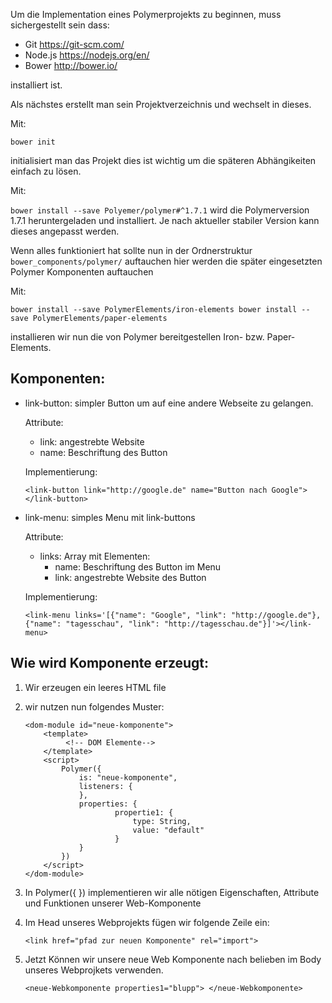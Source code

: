 Um die Implementation eines Polymerprojekts zu beginnen, muss sichergestellt sein dass:
 -  Git <https://git-scm.com/>  
 - Node.js <https://nodejs.org/en/>
 - Bower <http://bower.io/>
 
installiert ist.

Als nächstes erstellt man sein Projektverzeichnis und wechselt in dieses.

Mit:

``
bower init
``

initialisiert man das Projekt dies ist wichtig um die späteren Abhängikeiten einfach zu lösen.
    
Mit:

``
bower install --save Polyemer/polymer#^1.7.1
``
wird die Polymerversion 1.7.1 heruntergeladen und installiert. Je nach aktueller stabiler Version kann dieses angepasst werden.
    
Wenn alles funktioniert hat sollte nun in der Ordnerstruktur ```bower_components/polymer/``` auftauchen 
hier werden die später eingesetzten Polymer Komponenten auftauchen

Mit:

``
bower install --save PolymerElements/iron-elements
bower install --save PolymerElements/paper-elements
``

installieren wir nun die von Polymer bereitgestellen Iron- bzw. Paper-Elements.

Komponenten:
---
* link-button:
    simpler Button um auf eine andere Webseite zu gelangen.
    
    Attribute:
    
     + link: angestrebte Website
     + name: Beschriftung des Button
     
     Implementierung:
     
     ``
     <link-button link="http://google.de" name="Button nach Google"></link-button>
     ``
    
* link-menu:
    simples Menu mit link-buttons
    
    Attribute:
    
    + links: Array mit Elementen:
        + name: Beschriftung des Button im Menu
        + link: angestrebte Website des Button
        
    Implementierung:
         
    ``
    <link-menu links='[{"name": "Google", "link": "http://google.de"}, {"name": "tagesschau", "link": "http://tagesschau.de"}]'></link-menu>
    ``
          
Wie wird Komponente erzeugt:
---

1. Wir erzeugen ein leeres HTML file
2. wir nutzen nun folgendes Muster: 
    ```
    <dom-module id="neue-komponente">
        <template>
             <!-- DOM Elemente-->
        </template>
        <script>
            Polymer({
                is: "neue-komponente",
                listeners: {
                },
                properties: {
                        propertie1: {
                            type: String,
                            value: "default"
                        }
                }
            })
        </script>
    </dom-module>
    ```
3. In Polymer({ }) implementieren wir alle nötigen Eigenschaften, Attribute und Funktionen unserer Web-Komponente
4. Im Head unseres Webprojekts fügen wir folgende Zeile ein:
    
    ```
    <link href="pfad zur neuen Komponente" rel="import">
    ```
    
5. Jetzt Können wir unsere neue Web Komponente nach belieben im Body unseres Webprojkets verwenden.
 
    ```<neue-Webkomponente properties1="blupp"> </neue-Webkomponente>```

